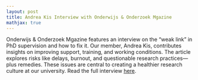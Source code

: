 ```yaml
---
layout: post
title: Andrea Kis Interview with Onderwijs & Onderzoek Mgazine
mathjax: true
---
```


Onderwijs & Onderzoek Mgazine features an interview on the “weak link” in PhD supervision and how to fix it.
Our member, Andrea Kis, contributes insights on improving support, training, and working conditions.
The article explores risks like delays, burnout, and questionable research practices—plus remedies.
These issues are central to creating a healthier research culture at our university.
Read the full interview [here](https://www.aob.nl/en/actueel/artikelen/promotoren-de-zwakke-schakel-in-het-promotiestelsel/).
